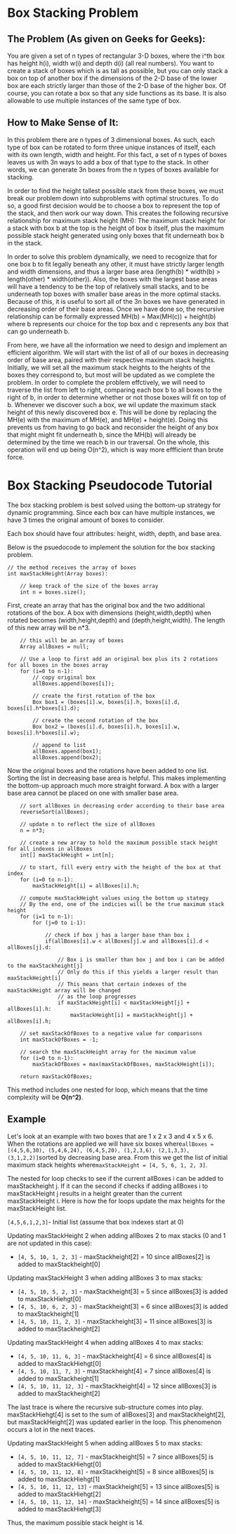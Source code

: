 # Box Stacking Problem

## The Problem (As given on Geeks for Geeks):

  You are given a set of n types of rectangular 3-D boxes, where the i^th box has height h(i), width w(i) and depth d(i) (all real numbers). You want to create a stack of boxes which is as tall as possible, but you can only stack a box on top of another box if the dimensions of the 2-D base of the lower box are each strictly larger than those of the 2-D base of the higher box. Of course, you can rotate a box so that any side functions as its base. It is also allowable to use multiple instances of the same type of box.
  
## How to Make Sense of It:

  In this problem there are n types of 3 dimensional boxes. As such, each type of box can be rotated to form three unique instances of itself, each with its own length, width and height. For this fact, a set of n types of boxes leaves us with 3n ways to add a box of that type to the stack. In other words, we can generate 3n boxes from the n types of boxes available for stacking.
  
  In order to find the height tallest possible stack from these boxes, we must break our problem down into subproblems with optimal structures. To do so, a good first decision would be to choose a box to represent the top of the stack, and then work our way down. This creates the following recursive relationship for maximum stack height (MH): The maximum stack height for a stack with box b at the top is the height of box b itself, plus the maximum possible stack height generated using only boxes that fit underneath box b in the stack.
  
  In order to solve this problem dynamically, we need to recognize that for one box b to fit legally beneath any other, it must have strictly larger length and width dimensions, and thus a larger base area (length(b) * width(b) > length(other) * width(other)). Also, the boxes with the largest base areas will have a tendency to be the top of relatively small stacks, and to be underneath top boxes with smaller base areas in the more optimal stacks. Because of this, it is useful to sort all of the 3n boxes we have generated in decreasing order of their base areas. Once we have done so, the recursive relationship can be formally expressed MH(b) = Max(MH(c)) + height(b) where b represents our choice for the top box and c represents any box that can go underneath b. 
  
  From here, we have all the information we need to design and implement an efficient algorithm. We will start with the list of all of our boxes in decreasing order of base area, paired with their respective maximum stack heights. Initially, we will set all the maximum stack heights to the heights of the boxes they correspond to, but most will be updated as we complete the problem. In order to complete the problem effctively, we will need to traverse the list from left to right, comparing each box b to all boxes to the right of b, in order to determine whether or not those boxes will fit on top of b. Whenever we discover such a box, we wil update the maximum stack height of this newly discovered box e. This will be done by replacing the MH(e) with the maximum of MH(e), and MH(e) + height(e). Doing this prevents us from having to go back and reconsider the height of any box that might might fit underneath b, since the MH(b) will already be determined by the time we reach b in our traversal. On the whole, this operation will end up being O(n^2), which is way more effficient than brute force. 

# Box Stacking Pseudocode Tutorial

The box stacking problem is best solved using the bottom-up strategy for dynamic programming. Since each box can have multiple instances, we have 3 times the original amount of boxes to consider.

Each box should have four attributes: height, width, depth, and base area.

Below is the psuedocode to implement the solution for the box stacking problem.

```
// the method receives the array of boxes
int maxStackHeight(Array boxes):

	// keep track of the size of the boxes array
	int n = boxes.size();
```
First, create an array that has the original box and the two additional rotations of the box. A box with dimensions (height,width,depth) when rotated becomes (width,height,depth) and (depth,height,width). The length of this new array will be n*3.
```
	// this will be an array of boxes
	Array allBoxes = null;

	// Use a loop to first add an original box plus its 2 rotations for all boxes in the boxes array
	for (i=0 to n-1):
		// copy original box
		allBoxes.append(boxes[i]);
		
		// create the first rotation of the box
		Box box1 = (boxes[i].w, boxes[i].h, boxes[i].d, boxes[i].h*boxes[i].d);

		// create the second rotation of the box
		Box box2 = (boxes[i].d, boxes[i].h, boxes[i].w, boxes[i].h*boxes[i].w);

		// append to list
		allBoxes.append(box1);
		allBoxes.append(box2);
```
Now the original boxes and the rotations have been added to one list. Sorting the list in decreasing base area is helpful. This makes implementing the bottom-up approach much more straight forward. A box with a larger base area cannot be placed on one with smaller base area.
```	
	// sort allBoxes in decreasing order according to their base area
	reverseSort(allBoxes);
	
	// update n to reflect the size of allBoxes
	n = n*3;

	// create a new array to hold the maximum possible stack height for all indexes in allBoxes
	int[] maxStackHeight = int[n];

	// to start, fill every entry with the height of the box at that index
	for (i=0 to n-1):
		maxStackHeight[i] = allBoxes[i].h;

	// compute maxStackHeight values using the bottom up stategy
	// By the end, one of the indicies will be the true maximum stack height
	for (i=1 to n-1):
		for (j=0 to i-1):
		
			// check if box j has a larger base than box i
			if(allBoxes[i].w < allBoxes[j].w and allBoxes[i].d < allBoxes[j].d:
			
				// Box i is smaller than box j and box i can be added to the maxStackheight[j]
				// Only do this if this yields a larger result than maxStackHeight[i]
				// This means that certain indexes of the maxStackHeight array will be changed
				// as the loop progresses
			 	if maxStackHeight[i] < maxStackHeight[j] + allBoxes[i].h:
				 	maxStackHeight[i] = maxStackheight[j] + allBoxes[i].h;

	// set maxStackOfBoxes to a negative value for comparisons
	int maxStackOfBoxes = -1;

	// search the maxStackHeight array for the maximum value
	for (i=0 to n-1):
		maxStackOfBoxes = max(maxStackOfBoxes, maxStackHeight[i]);
		
	return maxStackOfBoxes;
```

This method includes one nested for loop, which means that the time complexity will be **O(n^2)**.

## Example

Let's look at an example with two boxes that are 1 x 2 x 3 and 4 x 5 x 6. When the rotations are applied we will have six boxes where```allBoxes = [(4,5,6,30), (5,4,6,24), (6,4,5,20), (1,2,3,6), (2,1,3,3), (3,1,2,2)]```sorted by decreasing base area. From this we get the list of initial maximum stack heights where```maxStackHeight = [4, 5, 6, 1, 2, 3]```.

The nested for loop checks to see if the current allBoxes i can be added to maxStackheight j. If it can the second if checks if adding allBoxes i to maxStackHeight j results in a height greater than the current maxStackHeight i. Here is how the for loops update the max heights for the maxStackHeight list.

```[4,5,6,1,2,3]```- Initial list (assume that box indexes start at 0)

Updating maxStackHeight 2 when adding allBoxes 2 to max stacks (0 and 1 are not updated in this case):

* ```[4, 5, 10, 1, 2, 3]``` - maxStackheight[2] = 10 since allBoxes[2] is added to maxStackheight[0]

Updating maxStackHeight 3 when adding allBoxes 3 to max stacks:

* ```[4, 5, 10, 5, 2, 3]``` - maxStackheight[3] = 5 since allBoxes[3] is added to maxStackHiehgt[0]
* ```[4, 5, 10, 6, 2, 3]``` - maxStackheight[3] = 6 since allBoxes[3] is added to maxStackheight[1]
* ```[4, 5, 10, 11, 2, 3]``` - maxStackheight[3] = 11 since allBoxes[3] is added to maxStackheight[2]

Updating maxStackHeight 4 when adding allBoxes 4 to max stacks:

* ```[4, 5, 10, 11, 6, 3]``` - maxStackheight[4] = 6 since allBoxes[4] is added to maxStackHiehgt[0]
* ```[4, 5, 10, 11, 7, 3]``` - maxStackheight[4] = 7 since allBoxes[4] is added to maxStackheight[1]
* ```[4, 5, 10, 11, 12, 3]``` - maxStackheight[4] = 12 since allBoxes[3] is added to maxStackheight[2]

The last trace is where the recursive sub-structure comes into play. maxStackHiehgt[4] is set to the sum of allBoxes[3] and maxStackheight[2], but maxStackHeight[2] was updated earlier in the loop. This phenomenon occurs a lot in the next traces.

Updating maxStackHeight 5 when adding allBoxes 5 to max stacks:

* ```[4, 5, 10, 11, 12, 7]``` - maxStackheight[5] = 7 since allBoxes[5] is added to maxStackHiehgt[0]
* ```[4, 5, 10, 11, 12, 8]``` - maxStackheight[5] = 8 since allBoxes[5] is added to maxStackHiehgt[1]
* ```[4, 5, 10, 11, 12, 13]``` - maxStackheight[5] = 13 since allBoxes[5] is added to maxStackHiehgt[2]
* ```[4, 5, 10, 11, 12, 14]``` - maxStackheight[5] = 14 since allBoxes[5] is added to maxStackHiehgt[3]

Thus, the maximum possible stack height is 14.
